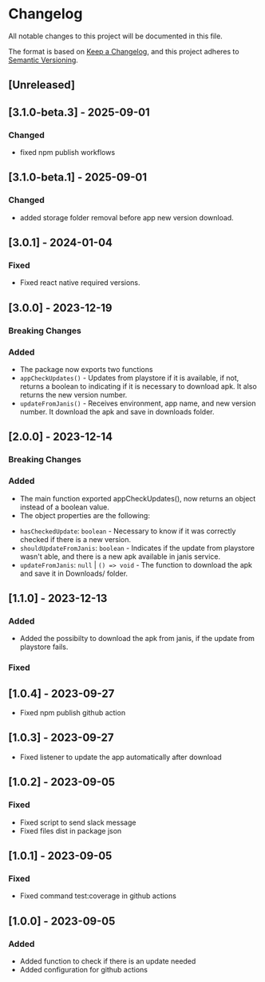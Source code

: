 # Changelog

All notable changes to this project will be documented in this file.

The format is based on [Keep a Changelog](https://keepachangelog.com/en/1.0.0/),
and this project adheres to [Semantic Versioning](https://semver.org/spec/v2.0.0.html).

## [Unreleased]

## [3.1.0-beta.3] - 2025-09-01

### Changed

- fixed npm publish workflows

## [3.1.0-beta.1] - 2025-09-01

### Changed

- added storage folder removal before app new version download.

## [3.0.1] - 2024-01-04

### Fixed

- Fixed react native required versions.

## [3.0.0] - 2023-12-19

### Breaking Changes

### Added

- The package now exports two functions
- `appCheckUpdates()` - Updates from playstore if it is available, if not, returns a boolean to indicating if it is necessary to download apk. It also returns the new version number.
- `updateFromJanis()` - Receives environment, app name, and new version number. It download the apk and save in downloads folder.

## [2.0.0] - 2023-12-14

### Breaking Changes

### Added

- The main function exported appCheckUpdates(), now returns an object instead of a boolean value.
- The object properties are the following:

* `hasCheckedUpdate`: `boolean` - Necessary to know if it was correctly checked if there is a new version.
* `shouldUpdateFromJanis`: `boolean` - Indicates if the update from playstore wasn't able, and there is a new apk available in janis service.
* `updateFromJanis`: `null` | `() => void` - The function to download the apk and save it in Downloads/ folder.

## [1.1.0] - 2023-12-13

### Added

- Added the possibilty to download the apk from janis, if the update from playstore fails.

### Fixed

## [1.0.4] - 2023-09-27

- Fixed npm publish github action

## [1.0.3] - 2023-09-27

- Fixed listener to update the app automatically after download

## [1.0.2] - 2023-09-05

### Fixed

- Fixed script to send slack message
- Fixed files dist in package json

## [1.0.1] - 2023-09-05

### Fixed

- Fixed command test:coverage in github actions

## [1.0.0] - 2023-09-05

### Added

- Added function to check if there is an update needed
- Added configuration for github actions
